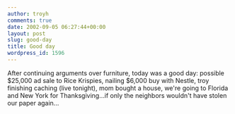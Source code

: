 ```yaml
---
author: troyh
comments: true
date: 2002-09-05 06:27:44+00:00
layout: post
slug: good-day
title: Good day
wordpress_id: 1596
---
```


After continuing arguments over furniture, today was a good day: possible $25,000 ad sale to Rice Krispies, nailing $6,000 buy with Nestle, troy finishing caching (live tonight), mom bought a house, we're going to Florida and New York for Thanksgiving...if only the neighbors wouldn't have stolen our paper again...
